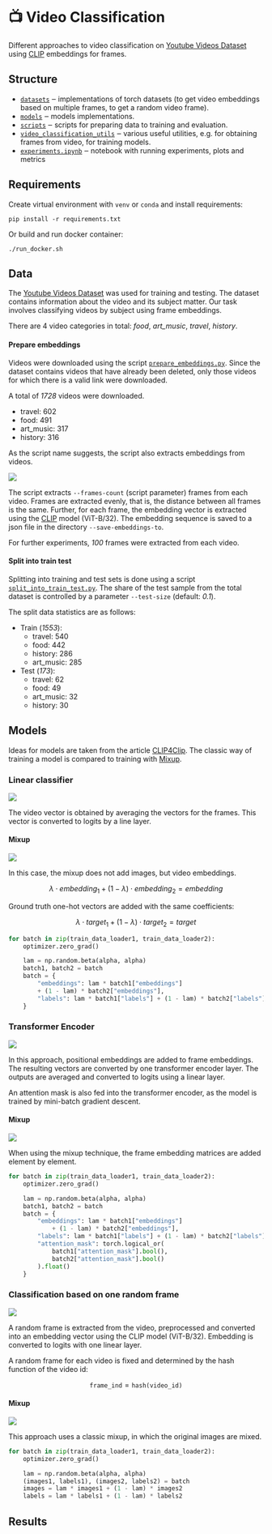 # 📺 Video Classification

Different approaches to video classification on [Youtube Videos Dataset](https://www.kaggle.com/datasets/rajatrc1705/youtube-videos-dataset) using [CLIP](https://openai.com/blog/clip/) embeddings for frames.

## Structure
* [`datasets`](./datasets) ‒ implementations of torch datasets (to get video embeddings based on multiple frames, to get a random video frame).
* [`models`](./models) ‒ models implementations.
* [`scripts`](./scripts) ‒ scripts for preparing data to training and evaluation.
* [`video_classification_utils`](./video_classification_utils) ‒ various useful utilities, e.g. for obtaining frames from video, for training models.
* [`experiments.ipynb`](./experiments.ipynb) ‒ notebook with running experiments, plots and metrics
## Requirements

Create virtual environment with `venv` or `conda` and install requirements:

```shell
pip install -r requirements.txt
```

Or build and run docker container:
```shell
./run_docker.sh
```

## Data

The [Youtube Videos Dataset](https://www.kaggle.com/datasets/rajatrc1705/youtube-videos-dataset) was used for training and testing.
The dataset contains information about the video and its subject matter. Our task involves classifying videos by subject using frame embeddings.

There are 4 video categories in total: _food_, _art_music_, _travel_, _history_.

#### Prepare embeddings
Videos were downloaded using the script [`prepare_embeddings.py`](./scripts/prepare_embeddings.py).
Since the dataset contains videos that have already been deleted, only those videos for which there is a valid link were downloaded.

A total of _1728_ videos were downloaded. 
* travel: 602
* food: 491
* art_music: 317
* history: 316

As the script name suggests, the script also extracts embeddings from videos.

![](./resources/images/get_embeddings.png)

The script extracts `--frames-count` (script parameter) frames from each video. Frames are extracted evenly, that is, the distance between all frames is the same.
Further, for each frame, the embedding vector is extracted using the [CLIP](https://github.com/openai/CLIP) model (ViT-B/32). The embedding sequence is saved to a json file in the directory `--save-embeddings-to`.

For further experiments, _100_ frames were extracted from each video.

#### Split into train test

Splitting into training and test sets is done using a script [`split_into_train_test.py`](./scripts/split_into_train_test.py). The share of the test sample from the total dataset is controlled by a parameter `--test-size` (default: _0.1_).

The split data statistics are as follows:

* Train (_1553_):
  * travel: 540
  * food: 442
  * history: 286
  * art_music: 285
* Test (_173_):
  * travel: 62
  * food: 49
  * art_music: 32
  * history: 30

## Models
Ideas for models are taken from the article [CLIP4Clip](https://arxiv.org/abs/2104.08860).
The classic way of training a model is compared to training with [Mixup](https://arxiv.org/abs/1710.09412).

### Linear classifier
![](resources/images/linear.png)

The video vector is obtained by averaging the vectors for the frames. This vector is converted to logits by a line layer.

#### Mixup
![](resources/images/linear_mixup.png)

In this case, the mixup does not add images, but video embeddings.

$$\lambda \cdot embedding_1 + (1 - \lambda) \cdot embedding_2 = embedding$$

Ground truth one-hot vectors are added with the same coefficients:

$$\lambda \cdot target_1 + (1 - \lambda) \cdot target_2 = target$$

```python
for batch in zip(train_data_loader1, train_data_loader2):
    optimizer.zero_grad()

    lam = np.random.beta(alpha, alpha)
    batch1, batch2 = batch
    batch = {
        "embeddings": lam * batch1["embeddings"]
        + (1 - lam) * batch2["embeddings"],
        "labels": lam * batch1["labels"] + (1 - lam) * batch2["labels"],
    }
```

### Transformer Encoder
![](resources/images/transformer_encoder.png)

In this approach, positional embeddings are added to frame embeddings. The resulting vectors are converted by one transformer encoder layer. The outputs are averaged and converted to logits using a linear layer.

An attention mask is also fed into the transformer encoder, as the model is trained by mini-batch gradient descent.

#### Mixup
![](resources/images/transformer_encoder_mixup.png)

When using the mixup technique, the frame embedding matrices are added element by element.

```python
for batch in zip(train_data_loader1, train_data_loader2):
    optimizer.zero_grad()

    lam = np.random.beta(alpha, alpha)
    batch1, batch2 = batch
    batch = {
        "embeddings": lam * batch1["embeddings"]
            + (1 - lam) * batch2["embeddings"],
        "labels": lam * batch1["labels"] + (1 - lam) * batch2["labels"],
        "attention_mask": torch.logical_or(
            batch1["attention_mask"].bool(),
            batch2["attention_mask"].bool()
        ).float()
    }
```

### Classification based on one random frame
![](resources/images/random_frame.png)

A random frame is extracted from the video, preprocessed and converted into an embedding vector using the СLIP model (ViT-B/32).
Embedding is converted to logits with one linear layer. 

A random frame for each video is fixed and determined by the hash function of the video id:

$$\texttt{frame\_ind} = \texttt{hash(video\_id)} % \texttt{total\_frame\_count}$$

#### Mixup
![](resources/images/random_frame_mixup.png)

This approach uses a classic mixup, in which the original images are mixed.

```python
for batch in zip(train_data_loader1, train_data_loader2):
    optimizer.zero_grad()

    lam = np.random.beta(alpha, alpha)
    (images1, labels1), (images2, labels2) = batch
    images = lam * images1 + (1 - lam) * images2
    labels = lam * labels1 + (1 - lam) * labels2
```

## Results


